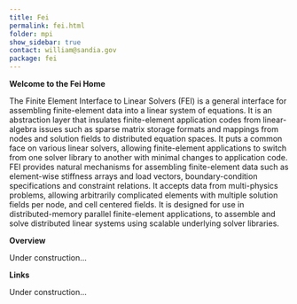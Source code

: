 ```yaml
---
title: Fei
permalink: fei.html
folder: mpi
show_sidebar: true
contact: william@sandia.gov
package: fei
---
```


**Welcome to the Fei Home**

The Finite Element Interface to Linear Solvers (FEI) is a general interface for assembling finite-element data into a linear system of equations. 
It is an abstraction layer that insulates finite-element application codes from linear-algebra issues such as sparse matrix storage formats and mappings from nodes and solution fields to distributed equation spaces. 
It puts a common face on various linear solvers, allowing finite-element applications to switch from one solver library to another with minimal changes to application code. 
FEI provides natural mechanisms for assembling finite-element data such as element-wise stiffness arrays and load vectors, boundary-condition specifications and constraint relations. 
It accepts data from multi-physics problems, allowing arbitrarily complicated elements with multiple solution fields per node, and cell centered fields. 
It is designed for use in distributed-memory parallel finite-element applications, to assemble and solve distributed linear systems using scalable underlying solver libraries.

**Overview**

Under construction…

**Links**

Under construction…
